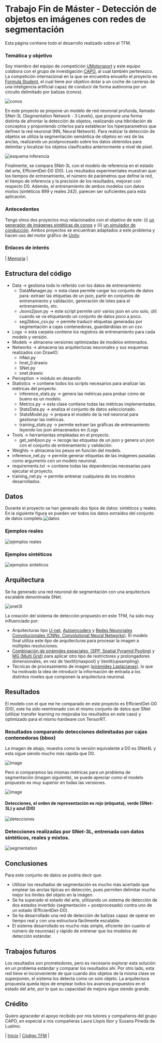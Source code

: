 # Trabajo Fin de Máster - Detección de objetos en imágenes con redes de segmentación

Esta página contiene todo el desarrollo realizado sobre el TFM.

### Temática y objetivo

Soy miembro del equipo de competición [UMotorsport](http://u-motorsport.com/2019/08/19/umotorsport/) y este equipo
colabora con el grupo de investigación [CAPO](http://caporesearch.es/), al cual también pertenezco. La competición internacional
en la que se encuentra envuelto el proyecto es [Formula Student](https://www.formulastudent.es/), el cual tiene por objetivo
dotar a un coche de carreras de una inteligencia artificial capaz de conducir de forma autónoma por un circuito delimitado por balizas (conos).

![conos](https://user-images.githubusercontent.com/32954090/126610850-411602ff-a093-4063-9238-94b59b7b82a6.PNG)

En este proyecto se propone un modelo de red neuronal profunda, llamado SNet-3L (Segmentation Network - 3 Levels), que propone una forma distinta de afrontar la detección de objetos, realizando una hibridación de conceptos y proponiendo criterios para establecer los hiperparametros que definen la red neuronal (NN, Neural Network). Para realizar la detección de objetos se utiliza la segmentación semántica de objetos en vez de las anclas, realizando un postprocesado sobre los datos obtenidos para delimitar y localizar los objetos clasificados anteriormente a nivel de píxel.

![esquema inferencia](https://user-images.githubusercontent.com/32954090/126610995-bf47a5b3-d0cf-4a85-a72a-a896338fa5e7.PNG)
    
Finalmente, se compara SNet-3L con el modelo de referencia en el estado del arte, EfficientDet-D0 (D0). Los resultados experimentales muestran que: los tiempos de entrenamiento, el número de parámetros que define la red, el tiempo de inferencia y la precisión de los resultados, mejoran con respecto D0. Además, el entrenamiento de ambos modelos con datos mixtos (sintéticos 899 y reales 242), parecen ser suficientes para esta aplicación.

### Antecedentes

Tengo otros dos proyectos muy relacionados con el objetivo de este: (i) [un generador de imágenes sintéticas de conos](https://github.com/AlbaranezJavier/SyntheticConeDatasetGenerator) y (ii) [un simulador de conducción](https://github.com/AlbaranezJavier/UnityTrainerPy). Ambos proyectos se encuentran adaptados a este problema y hacen uso del motor gráfico de [Unity](https://unity.com/es).

### Enlaces de interés

| [Memoria](https://github.com/AlbaranezJavier/JaviProject/edit/main/docs/TFM/TFM_JAM.pdf) |

## Estructura del código

- Data -> gestiona todo lo referido con los datos de entrenamiento
  + DataManager.py -> esta clase permite cargar los conjunto de datos para: extraer las etiquetas de un json, partir en conjuntos de entrenamiento y validación, generación de lotes para el entrenamiento, etc.
  + Jsons2json.py -> este script permite unir varios json en uno solo, útil cuando se va etiquetando un conjunto de datos poco a poco.
  + seg2bbox_csv.py -> permite traducir etiquetas generadas por segmentación a cajas contenedoras, guardándolas en un csv.
- Logs -> esta carpeta contiene los registros de entrenamiento para cada modelo y versión.
- Models -> almacena versiones optimizadas de modelos entrenados.
- Networks -> almacena las arquitecturas neuronales y sus esquemas realizados con DrawIO.
  + HNet.py
  + hnet_0.drawio
  + SNet.py
  + snet.drawio
- Perception -> módulo en desarollo
- Statistics -> contiene todos los scripts necesarios para analizar las métricas del proyecto.
  + inference_stats.py -> genera las métricas para probar cómo de bueno es un modelo.
  + Metrics.py -> esta clase contiene todas las métricas implementadas.
  + StatsData.py -> analiza el conjunto de datos seleccionado.
  + StatsModel.py -> prepara el modelo de la red neuronal para gestionar las métricas.
  + training_stats.py -> permite extraer las gráficas de entrenamiento leyendo los json almacenados en /Logs
- Tools -> herramientas empleadas en el proyecto.
  + get_set4json.py -> recoge las etiquetas de un json y genera un json con el conjunto de entrenamiento y validación.
- Weights -> almacena los pesos en función del modelo.
- inference_net.py -> permite generar etiquetas de las imágenes pasadas como argumento con un modelo neuronal.
- requirements.txt -> contiene todas las dependencias necesarias para ejecutar el proyecto.
- training_net.py -> permite entrenar cualquiera de los modelos desarrollados.

## Datos
Durante el proyecto se han generado dos tipos de datos: sintéticos y reales. En la siguiente figura se pueden ver todos los datos extraídos del conjunto de datos completo.![datos](https://user-images.githubusercontent.com/32954090/126609008-1c68ecf5-21a7-4c81-997b-a512ec5bd77f.PNG)

### Ejemplos reales
![ejemplos reales](https://user-images.githubusercontent.com/32954090/126608620-299564ae-1c41-4cc1-97b5-bddac35a6db7.PNG)

### Ejemplos sintéticos
![ejemplos sinteticos](https://user-images.githubusercontent.com/32954090/126608622-9fca332f-0e3f-4852-90f5-cab98bb811c6.PNG)

## Arquitectura
Se ha generado una red neuronal de segmentación con una arquitectura escalable denominada SNet. 

![snet3l](https://user-images.githubusercontent.com/32954090/126610466-3f450d23-3fad-4523-b8f6-8492ee625194.png)

La creación del sistema de detección propuesto en este TFM, ha sido muy influenciado por:
- Arquitecturas tipo [U-net](https://arxiv.org/abs/1505.04597), [Autoencoders](https://www.aaai.org/Papers/AAAI/1987/AAAI87-050.pdf) y [Redes Neuronales Convolucionales (CNNs, Convolutional Neural Networks)](http://yann.lecun.com/exdb/publis/pdf/lecun-98.pdf). El modelo final utiliza este tipo de arquitecturas para procesar la imagen a múltiples resoluciones.
- [Combinación de pirámides espaciales, (SPP, Spatial Pyramid Pooling)](https://arxiv.org/abs/1406.4729) y [MG (Multi Grid)](https://arxiv.org/abs/1901.10415) para aplicar otro tipo de restrictores y prolongadores dimensionales, en vez de \textit{maxpool} y \textit{upsampling}.
- Técnicas de procesamiento de imagen ([pirámides Laplacianas](https://arxiv.org/abs/1605.02264)), lo que ha motivado la idea de introducir la información de entrada a los distintos niveles que componen la arquitectura neuronal.

## Resultados
El modelo con el que me he comparado en este proyecto es EfficientDet-D0 (D0), este ha sido reentrenado con el mismo conjunto de datos que SNet (utilizar transfer learning no mejoraba los resultados en este caso) y optimizado para el mismo hardware con TensorRT.

### Resultados comparando detecciones delimitadas por cajas contenedoras (bbox)
La imagen de abajo, muestra como la versión equivalente a D0 es SNet4L y esta sigue siendo mucho más rápida que D0.

![image](https://user-images.githubusercontent.com/32954090/126611342-05c535f6-a54b-49ca-8343-6d5d7c7239b4.png)

Pero si comparamos las mismas métricas para un problema de segmentación (imagen siguiente), se puede apreciar como el modelo propuesto es muy superior en todas las versiones.

![image](https://user-images.githubusercontent.com/32954090/126611742-fd6b909f-5f2a-41fb-82e0-ad3307d3d660.png)

#### Detecciones, el orden de representación es rojo (etiqueta), verde (SNet-3L) y azul (D0)
![detecciones](https://user-images.githubusercontent.com/32954090/126614294-902cdf93-41ac-4fbe-aa8c-5b26fdad70a8.PNG)

### Detecciones realizadas por SNet-3L, entrenada con datos sintéticos, reales y mixtos.
![segmentation](https://user-images.githubusercontent.com/32954090/126614923-7c9fba9a-e942-48af-85eb-1034da23f438.PNG)


## Conclusiones
Para este conjunto de datos se podría decir que:
- Utilizar los resultados de segmentación es mucho más acertado que emplear las anclas típicas en detección, pues permiten delimitar mucho mejor los límites del objeto en la imágen.
- Se ha superado el estado del arte, utilizando un sistema de detección de dos estados invertido (segmentación + postprocesado) contra uno de un estado (EfficientDet-D0).
- Se ha desarrollado una red de detección de balizas capaz de operar en tiempo real y con una estructura fácilmente escalable.
- El sistema desarrollado es mucho más simple, eficiente (en cuanto el número de neuronas) y rápido de entrenar que los modelos de detección estándar.

## Trabajos futuros
Los resultados son prometedores, pero es necesario explorar esta solución en un problema estándar y comparar los resultados ahí. Por otro lado, esta red tiene el inconveniente de que cuando dos objetos de la misma clase se superponen, el sistema los detecta como un solo objeto. La arquitectura propuesta queda lejos de emplear todos los avances propuestos en el estado del arte, por lo que su capacidad de mejora sigue siendo grande.

## Crédito
Quiero agraceder el apoyo recibido por mis tutores y compañeros del grupo CAPO, en especial a mis compañeras Laura Llopis Ibor y Susana Pineda de Luelmo.

| [Inicio](https://github.com/AlbaranezJavier/JaviProject/blob/main/Readme.md) | [Código TFM](https://github.com/AlbaranezJavier/Object-Detection-with-Segmentation) |


